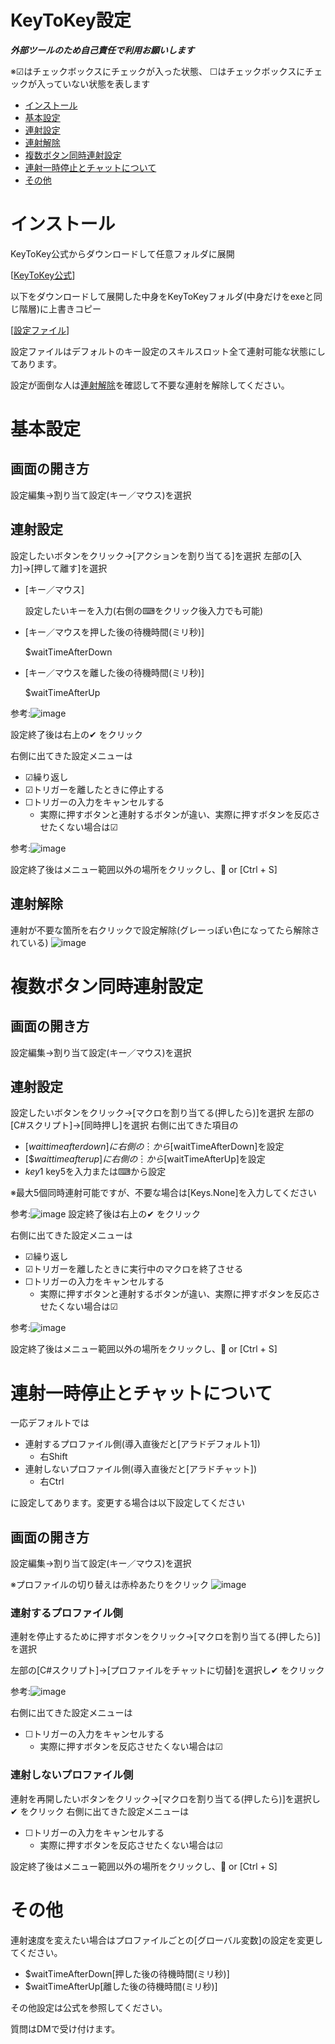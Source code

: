 
# KeyToKey設定
***外部ツールのため自己責任で利用お願いします***

※☑はチェックボックスにチェックが入った状態、
☐はチェックボックスにチェックが入っていない状態を表します

- [インストール](#インストール)
- [基本設定](#基本設定)
- [連射設定](#連射設定)
- [連射解除](#連射解除)
- [複数ボタン同時連射設定](#複数ボタン同時連射設定)
- [連射一時停止とチャットについて](#連射一時停止とチャットについて)
- [その他](#その他)

# インストール

KeyToKey公式からダウンロードして任意フォルダに展開

[[KeyToKey公式](https://keytokey-dev.net/)]

以下をダウンロードして展開した中身をKeyToKeyフォルダ(中身だけをexeと同じ階層)に上書きコピー

[[設定ファイル](https://drive.google.com/file/d/1CDrxQNX7IypOrfYrrMPvIrA7vApyvmdb/view)]

設定ファイルはデフォルトのキー設定のスキルスロット全て連射可能な状態にしてあります。

設定が面倒な人は[連射解除](#連射解除)を確認して不要な連射を解除してください。
# 基本設定
## 画面の開き方
  設定編集→割り当て設定(キー／マウス)を選択

## 連射設定
  設定したいボタンをクリック→[アクションを割り当てる]を選択
  左部の[入力]→[押して離す]を選択
 - [キー／マウス]
   
   設定したいキーを入力(右側の⌨をクリック後入力でも可能)
 - [キー／マウスを押した後の待機時間(ミリ秒)]

   $waitTimeAfterDown
 - [キー／マウスを離した後の待機時間(ミリ秒)]

   $waitTimeAfterUp

参考:![image](https://github.com/syhwi/syhwi/assets/152038892/f8d14dd0-77dd-4f68-880d-c428916642a3)

  設定終了後は右上の✔ をクリック
  
  右側に出てきた設定メニューは
 
  - ☑繰り返し
  - ☑トリガーを離したときに停止する
  - ☐トリガーの入力をキャンセルする
      - 実際に押すボタンと連射するボタンが違い、実際に押すボタンを反応させたくない場合は☑

参考:![image](https://github.com/syhwi/syhwi/assets/152038892/c8d0f14f-a7c4-42d9-9868-a14f4a9346c1)

  設定終了後はメニュー範囲以外の場所をクリックし、💾 or [Ctrl + S]
   
## 連射解除
連射が不要な箇所を右クリックで設定解除(グレーっぽい色になってたら解除されている)
![image](https://github.com/syhwi/syhwi/assets/152038892/58847ddd-b7d7-418e-a57e-ad15201c7700)


# 複数ボタン同時連射設定
## 画面の開き方
 設定編集→割り当て設定(キー／マウス)を選択
## 連射設定
 設定したいボタンをクリック→[マクロを割り当てる(押したら)]を選択
 左部の[C#スクリプト]→[同時押し]を選択
 右側に出てきた項目の
 - [$waittimeafterdown]に右側の︙から[$waitTimeAfterDown]を設定
 - [$$waittimeafterup]に右側の︙から[$waitTimeAfterUp]を設定
 - $key1~$key5を入力または⌨から設定
 
 ※最大5個同時連射可能ですが、不要な場合は[Keys.None]を入力してください
 
 参考:![image](https://github.com/syhwi/syhwi/assets/152038892/9944510f-b899-4481-b3af-f75a1826bc51)
 設定終了後は右上の✔ をクリック
 
 右側に出てきた設定メニューは
 
 - ☑繰り返し
 - ☑トリガーを離したときに実行中のマクロを終了させる
 - ☐トリガーの入力をキャンセルする
      - 実際に押すボタンと連射するボタンが違い、実際に押すボタンを反応させたくない場合は☑

参考:![image](https://github.com/syhwi/syhwi/assets/152038892/5c9bb605-3a49-4e0e-9365-9abc11b75632)



 設定終了後はメニュー範囲以外の場所をクリックし、💾 or [Ctrl + S]


# 連射一時停止とチャットについて
一応デフォルトでは
 - 連射するプロファイル側(導入直後だと[アラドデフォルト1])
    - 右Shift
 - 連射しないプロファイル側(導入直後だと[アラドチャット])
    - 右Ctrl
      
に設定してあります。変更する場合は以下設定してください
## 画面の開き方
 設定編集→割り当て設定(キー／マウス)を選択

 ※プロファイルの切り替えは赤枠あたりをクリック
 ![image](https://github.com/syhwi/syhwi/assets/152038892/2c5de415-bd14-4db2-b5e8-966a3bb92be0)

### 連射するプロファイル側
   
連射を停止するために押すボタンをクリック→[マクロを割り当てる(押したら)]を選択

左部の[C#スクリプト]→[プロファイルをチャットに切替]を選択し✔ をクリック

参考:![image](https://github.com/syhwi/syhwi/assets/152038892/798b32ef-ae72-484c-86b1-ec7c3e8bbd2f)


右側に出てきた設定メニューは
 - ☐トリガーの入力をキャンセルする
      - 実際に押すボタンを反応させたくない場合は☑
### 連射しないプロファイル側
   
連射を再開したいボタンをクリック→[マクロを割り当てる(押したら)]を選択し✔ をクリック
右側に出てきた設定メニューは
 - ☐トリガーの入力をキャンセルする
      - 実際に押すボタンを反応させたくない場合は☑
        
設定終了後はメニュー範囲以外の場所をクリックし、💾 or [Ctrl + S]

# その他
連射速度を変えたい場合はプロファイルごとの[グローバル変数]の設定を変更してください。
- $waitTimeAfterDown[押した後の待機時間(ミリ秒)]
- $waitTimeAfterUp[離した後の待機時間(ミリ秒)]

その他設定は公式を参照してください。

質問はDMで受け付けます。
